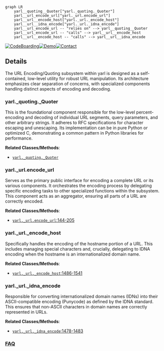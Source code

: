 ```mermaid
graph LR
    yarl__quoting__Quoter["yarl._quoting._Quoter"]
    yarl__url_encode_url["yarl._url.encode_url"]
    yarl__url__encode_host["yarl._url._encode_host"]
    yarl__url__idna_encode["yarl._url._idna_encode"]
    yarl__url_encode_url -- "relies on" --> yarl__quoting__Quoter
    yarl__url_encode_url -- "calls" --> yarl__url__encode_host
    yarl__url__encode_host -- "calls" --> yarl__url__idna_encode
```

[![CodeBoarding](https://img.shields.io/badge/Generated%20by-CodeBoarding-9cf?style=flat-square)](https://github.com/CodeBoarding/GeneratedOnBoardings)[![Demo](https://img.shields.io/badge/Try%20our-Demo-blue?style=flat-square)](https://www.codeboarding.org/demo)[![Contact](https://img.shields.io/badge/Contact%20us%20-%20contact@codeboarding.org-lightgrey?style=flat-square)](mailto:contact@codeboarding.org)

## Details

The URL Encoding/Quoting subsystem within yarl is designed as a self-contained, low-level utility for robust URL manipulation. Its architecture emphasizes clear separation of concerns, with specialized components handling distinct aspects of encoding and decoding.

### yarl._quoting._Quoter
This is the foundational component responsible for the low-level percent-encoding and decoding of individual URL segments, query parameters, and other arbitrary strings. It adheres to RFC specifications for character escaping and unescaping. Its implementation can be in pure Python or optimized C, demonstrating a common pattern in Python libraries for performance.


**Related Classes/Methods**:

- <a href="https://github.com/aio-libs/yarl/blob/master/yarl/_quoting.py" target="_blank" rel="noopener noreferrer">`yarl._quoting._Quoter`</a>


### yarl._url.encode_url
Serves as the primary public interface for encoding a complete URL or its various components. It orchestrates the encoding process by delegating specific encoding tasks to other specialized functions within the subsystem. This component acts as an aggregator, ensuring all parts of a URL are correctly encoded.


**Related Classes/Methods**:

- <a href="https://github.com/aio-libs/yarl/blob/master/yarl/_url.py#L144-L205" target="_blank" rel="noopener noreferrer">`yarl._url.encode_url`:144-205</a>


### yarl._url._encode_host
Specifically handles the encoding of the hostname portion of a URL. This includes managing special characters and, crucially, delegating to IDNA encoding when the hostname is an internationalized domain name.


**Related Classes/Methods**:

- <a href="https://github.com/aio-libs/yarl/blob/master/yarl/_url.py#L1486-L1541" target="_blank" rel="noopener noreferrer">`yarl._url._encode_host`:1486-1541</a>


### yarl._url._idna_encode
Responsible for converting internationalized domain names (IDNs) into their ASCII-compatible encoding (Punycode) as defined by the IDNA standard. This ensures that non-ASCII characters in domain names are correctly represented in URLs.


**Related Classes/Methods**:

- <a href="https://github.com/aio-libs/yarl/blob/master/yarl/_url.py#L1478-L1483" target="_blank" rel="noopener noreferrer">`yarl._url._idna_encode`:1478-1483</a>




### [FAQ](https://github.com/CodeBoarding/GeneratedOnBoardings/tree/main?tab=readme-ov-file#faq)
